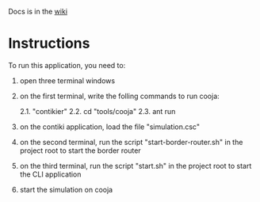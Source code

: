 Docs is in the [wiki](https://github.com/thorongil05/IoT-Project/wiki)

# Instructions

To run this application, you need to:

1. open three terminal windows
2. on the first terminal, write the folling commands to run cooja:

    2.1. "contikier"
    2.2. cd "tools/cooja"
    2.3. ant run

3. on the contiki application, load the file "simulation.csc"
3. on the second terminal, run the script "start-border-router.sh" in the project root to start the border router
4. on the third terminal, run the script "start.sh" in the project root to start the CLI application
5. start the simulation on cooja
